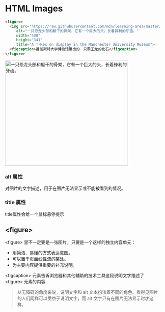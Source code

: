 # HTML Images

```HTML
<figure>
  <img src="https://raw.githubusercontent.com/mdn/learning-area/master/html/multimedia-and-embedding/images-in-html/dinosaur_small.jpg"
     alt="一只恐龙头部和躯干的骨架，它有一个巨大的头，长着锋利的牙齿。"
     width="400"
     height="341"
     title="A T-Rex on display in the Manchester University Museum">
  <figcaption>曼彻斯特大学博物馆展出的一只霸王龙的化石</figcaption>
</figure>
```

<img src="https://raw.githubusercontent.com/mdn/learning-area/master/html/multimedia-and-embedding/images-in-html/dinosaur_small.jpg"
     alt="一只恐龙头部和躯干的骨架，它有一个巨大的头，长着锋利的牙齿。"
     width="400"
     height="341"
     title="A T-Rex on display in the Manchester University Museum">

### alt 属性

对图片的文字描述，用于在图片无法显示或不能被看到的情况。

### title 属性

title属性会给一个鼠标悬停提示

## &lt;figure&gt;

&lt;figure&gt; 里不一定要是一张图片，只要是一个这样的独立内容单元：

- 用简洁、易懂的方式表达意图。
- 可以置于页面线性流的某处。
- 为主要内容提供重要的补充说明。

&lt;figcaption&gt; 元素告诉浏览器和其他辅助的技术工具这段说明文字描述了 &lt;figure&gt; 元素的内容.

> 从无障碍的角度来说，说明文字和 alt 文本扮演着不同的角色。看得见图片的人们同样可以受益于说明文字，而 alt 文字只有在图片无法显示时才这样。  